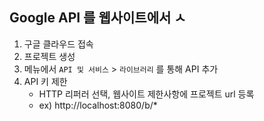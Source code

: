## Google API 를 웹사이트에서 ㅅ

1. 구글 클라우드 접속
2. 프로젝트 생성
3. 메뉴에서 `API 및 서비스` > `라이브러리` 를 통해 API 추가
4. API 키 제한
     - HTTP 리퍼러 선택, 웹사이트 제한사항에 프로젝트 url 등록
     - ex) http://localhost:8080/b/*
<!--stackedit_data:
eyJoaXN0b3J5IjpbMTc5ODEzNDAyOF19
-->